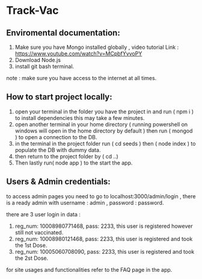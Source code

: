 # Track-Vac


## Enviromental documentation: <br>
1. Make sure you have Mongo installed globally , video tutorial Link : https://www.youtube.com/watch?v=MCpbfYvvoPY <br>
2. Download Node.js <br> 
3. install git bash terminal.

note : make sure you have access to the internet at all times.
## How to start project locally: 
1. open your terminal in the folder you have the project in and run ( npm i ) to install dependencies this may take a few minutes.
2. open another terminal in your home directory ( running powershell on windows will open in the home directory by default ) then run ( mongod ) to open a connection to the DB.
3. in the terminal in the project folder run ( cd seeds ) then ( node index ) to populate the DB with dummy data.
4. then return to the project folder by ( cd ..) 
5. Then lastly run( node app ) to the start the app.

## Users & Admin credentials: 
to access admin pages you need to go to localhost:3000/admin/login , there is a ready admin with username : admin , password : password.

there are 3 user login in data : 
1. reg_num: 10008980771468, pass: 2233, this user is registered however still not vaccinated.
2. reg_num: 10008980121468, pass: 2233, this user is registered and took the 1st Dose.
3. reg_num: 10005060708090, pass: 2233, this user is registered and took the 2st Dose.

for site usages and functionalities refer to the FAQ page in the app.
